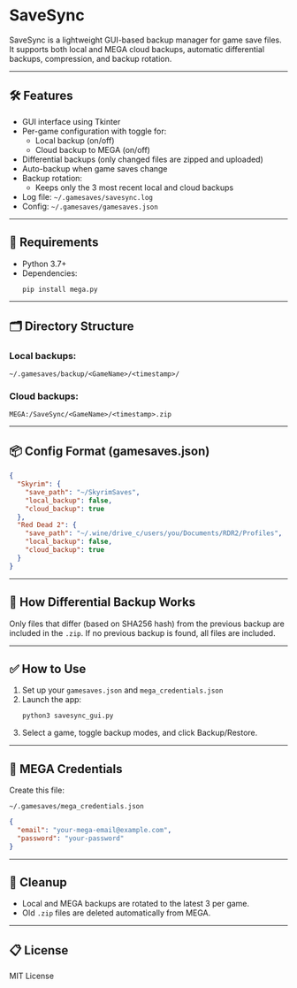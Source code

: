 
# SaveSync

SaveSync is a lightweight GUI-based backup manager for game save files. It supports both local and MEGA cloud backups, automatic differential backups, compression, and backup rotation.

---

## 🛠 Features

- GUI interface using Tkinter
- Per-game configuration with toggle for:
  - Local backup (on/off)
  - Cloud backup to MEGA (on/off)
- Differential backups (only changed files are zipped and uploaded)
- Auto-backup when game saves change
- Backup rotation:
  - Keeps only the 3 most recent local and cloud backups
- Log file: `~/.gamesaves/savesync.log`
- Config: `~/.gamesaves/gamesaves.json`

---

## 🚀 Requirements

- Python 3.7+
- Dependencies:
  ```bash
  pip install mega.py
  ```

---

## 🗂 Directory Structure

### Local backups:
```
~/.gamesaves/backup/<GameName>/<timestamp>/
```

### Cloud backups:
```
MEGA:/SaveSync/<GameName>/<timestamp>.zip
```

---

## 📦 Config Format (gamesaves.json)

```json
{
  "Skyrim": {
    "save_path": "~/SkyrimSaves",
    "local_backup": false,
    "cloud_backup": true
  },
  "Red Dead 2": {
    "save_path": "~/.wine/drive_c/users/you/Documents/RDR2/Profiles",
    "local_backup": false,
    "cloud_backup": true
  }
}
```

---

## 🧠 How Differential Backup Works

Only files that differ (based on SHA256 hash) from the previous backup are included in the `.zip`. If no previous backup is found, all files are included.

---

## ✅ How to Use

1. Set up your `gamesaves.json` and `mega_credentials.json`
2. Launch the app:
   ```bash
   python3 savesync_gui.py
   ```
3. Select a game, toggle backup modes, and click Backup/Restore.

---

## 🔐 MEGA Credentials

Create this file:

`~/.gamesaves/mega_credentials.json`

```json
{
  "email": "your-mega-email@example.com",
  "password": "your-password"
}
```

---

## 🧹 Cleanup

- Local and MEGA backups are rotated to the latest 3 per game.
- Old `.zip` files are deleted automatically from MEGA.

---

## 📋 License

MIT License
